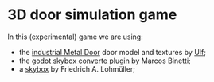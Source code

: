 # 3D door simulation game

In this (experimental) game we are using:

* the [industrial Metal Door](https://opengameart.org/content/industrial-metal-door) door model and textures by [Ulf](https://opengameart.org/users/ulf);
* the [godot skybox converte plugin](https://github.com/marcosbitetti/godot_skybox_converter_plugin) by Marcos Binetti;
* a [skybox](http://www.f-lohmueller.de/pov_tut/backgrnd/p_sky9.htm) by Friedrich A. Lohmüller;
